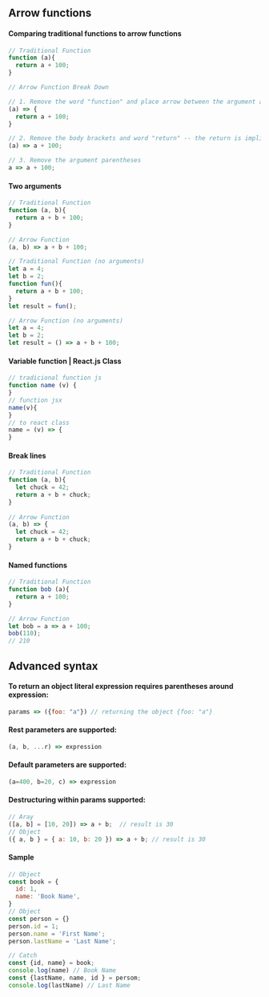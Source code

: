 
## Arrow functions

#### Comparing traditional functions to arrow functions

```js
// Traditional Function
function (a){
  return a + 100;
}

// Arrow Function Break Down

// 1. Remove the word "function" and place arrow between the argument and opening body bracket
(a) => {
  return a + 100;
}

// 2. Remove the body brackets and word "return" -- the return is implied.
(a) => a + 100;

// 3. Remove the argument parentheses
a => a + 100;
```

#### Two arguments

```js
// Traditional Function
function (a, b){
  return a + b + 100;
}

// Arrow Function
(a, b) => a + b + 100;

// Traditional Function (no arguments)
let a = 4;
let b = 2;
function fun(){ 
  return a + b + 100;
}
let result = fun(); 

// Arrow Function (no arguments)
let a = 4;
let b = 2;
let result = () => a + b + 100;
```

#### Variable function | React.js Class

```js
// tradicional function js
function name (v) {
}
// function jsx
name(v){
}
// to react class 
name = (v) => {
}
```

#### Break lines

```js
// Traditional Function
function (a, b){
  let chuck = 42;
  return a + b + chuck;
}
 
// Arrow Function
(a, b) => {
  let chuck = 42;
  return a + b + chuck;
}
```

#### Named functions

```js
// Traditional Function
function bob (a){
  return a + 100;
}

// Arrow Function
let bob = a => a + 100;
bob(110);
// 210
```

## Advanced syntax

#### To return an object literal expression requires parentheses around expression:

```js
params => ({foo: "a"}) // returning the object {foo: "a"}
```

#### Rest parameters are supported:

```js
(a, b, ...r) => expression
```

#### Default parameters are supported:

```js
(a=400, b=20, c) => expression
```

#### Destructuring within params supported:

```js
// Aray
([a, b] = [10, 20]) => a + b;  // result is 30
// Object
({ a, b } = { a: 10, b: 20 }) => a + b; // result is 30
```

#### Sample

```js
// Object
const book = {
  id: 1,
  name: 'Book Name',
} 
// Object
const person = {}
person.id = 1;
person.name = 'First Name';
person.lastName = 'Last Name';

// Catch 
const {id, name} = book;
console.log(name) // Book Name
const {lastName, name, id } = persom;
console.log(lastName) // Last Name
```
